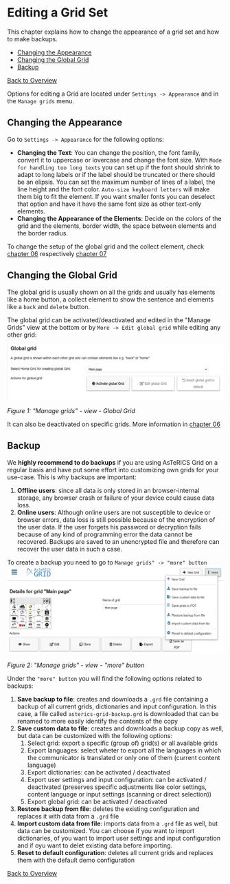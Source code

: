 # Editing a Grid Set

This chapter explains how to change the appearance of a grid set and how to make backups.

- [Changing the Appearance](06_editing-grid.md#changing-the-appearance)
- [Changing the Global Grid](06_editing-grid.md#changing-the-global-grid)
- [Backup](06_editing-grid.md#backup)

[Back to Overview](README.md)

Options for editing a Grid are located under `Settings -> Appearance` and in the `Manage grids` menu. 

## Changing the Appearance

Go to `Settings -> Appearance` for the following options:
- **Changing the Text**: You can change the position, the font family, convert it to uppercase or lovercase and change the font size. With `Mode for handling too long texts` you can set up if the font should shrink to adapt to long labels or if the label should be truncated or there should be an elipsis. You can set the maximum number of lines of a label, the line height and the font color. `Auto-size keyboard letters` will make them big to fit the element. If you want smaller fonts you can deselect that option and have it have the same font size as other text-only elements.
- **Changing the Appearance of the Elements**: Decide on the colors of the grid and the elements, border width, the space between elements and the border radius.

To change the setup of the global grid and the collect element, check [chapter 06](06_editing-grid.md) respectively [chapter 07](07_editing-grid-element.md) 

## Changing the Global Grid

The global grid is usually shown on all the grids and usually has elements like a home button, a collect element to show the sentence and elements like a `back` and `delete` button.

The global grid can be activated/deactivated and edited in the "Manage Grids" view at the bottom or by `More -> Edit global grid` while editing any other grid: 

![de/activate global grid](./img/global_grid_en.JPG)

*Figure 1: "Manage grids" - view - Global Grid*

It can also be deactivated on specific grids. More information in [chapter 06](06_editing-grid.md)

## Backup

We **highly recommend to do backups** if you are using AsTeRICS Grid on a regular basis and have put some effort into customizing own grids for your use-case. This is why backups are important:

1. **Offline users**: since all data is only stored in an browser-internal storage, any browser crash or failure of your device could cause data loss.
2. **Online users**: Although online users are not susceptible to device or browser errors, data loss is still possible because of the encryption of the user data. If the user forgets his password or decryption fails because of any kind of programming error the data cannot be recovered. Backups are saved to an unencrypted file and therefore can recover the user data in such a case.

To create a backup you need to go to `Manage grids" -> "more" button`
![manage grids more menu](./img/manage_grids_more_en.jpg)

*Figure 2: "Manage grids" - view - "more" button*

Under the `"more" button` you will find the following options related to backups:

1. **Save backup to file**: creates and downloads a `.grd` file containing a backup of all current grids, dictionaries and input configuration. In this case, a file called `asterics-grid-backup.grd` is downloaded that can be renamed to more easily identify the contents of the copy
2. **Save custom data to file**: creates and downloads a backup copy as well, but data can be customized with the following options: 
   1. Select grid: export a specific (group of) grid(s) or all available grids
   2. Export languages: select wheter to export all the languages in which the communicator is translated or only one of them (current content language)
   3. Export dictionaries: can be activated / deactivated
   4. Export user settings and input configuration: can be activated / deactivated (preserves specific adjustments like color settings, content language or input settings (scanning or direct selection))
   5. Export global grid: can be activated / deactivated 
3. **Restore backup from file**: deletes the existing configuration and replaces it with data from a `.grd` file
4. **Import custom data from file**:  imports data from a `.grd` file as well, but data can be customized. You can choose if you want to import dictionaries, of you want to import user settings and input configuration and if oyu want to delet existing data before importing.
5. **Reset to default configuration**: deletes all current grids and replaces them with the default demo configuration

[Back to Overview](README.md)